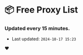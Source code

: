 # :package: Free Proxy List
### Updated every 15 minutes.

- Last updated: `2024-10-17 15:23`

:heart:
